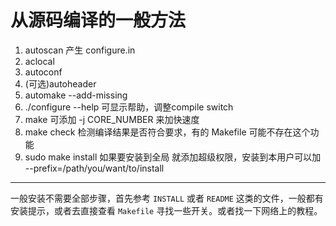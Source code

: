 # 从源码编译的一般方法


1. autoscan 产生 configure.in
2. aclocal
3. autoconf 
4. (可选)autoheader
5. automake --add-missing 
6. ./configure --help 可显示帮助，调整compile switch
7. make 可添加 -j CORE_NUMBER 来加快速度
8. make check 检测编译结果是否符合要求，有的 Makefile 可能不存在这个功能
9. sudo make install 如果要安装到全局 就添加超级权限，安装到本用户可以加 --prefix=/path/you/want/to/install

---

一般安装不需要全部步骤，首先参考 `INSTALL` 或者 `README` 这类的文件，一般都有安装提示，或者去直接查看 `Makefile` 寻找一些开关。或者找一下网络上的教程。


